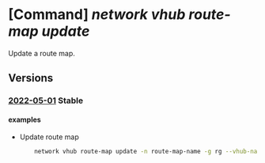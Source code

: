 # [Command] _network vhub route-map update_

Update a route map.

## Versions

### [2022-05-01](/Resources/mgmt-plane/L3N1YnNjcmlwdGlvbnMve30vcmVzb3VyY2Vncm91cHMve30vcHJvdmlkZXJzL21pY3Jvc29mdC5uZXR3b3JrL3ZpcnR1YWxodWJzL3t9L3JvdXRlbWFwcy97fQ==/2022-05-01.xml) **Stable**

<!-- mgmt-plane /subscriptions/{}/resourcegroups/{}/providers/microsoft.network/virtualhubs/{}/routemaps/{} 2022-05-01 -->

#### examples

- Update route map
    ```bash
        network vhub route-map update -n route-map-name -g rg --vhub-name vhub-name --rules "[{name:rule1,matchCriteria:[{matchCondition:Contains,routePrefix:[10.0.0.0/8]}],actions:[{type:Add,parameters:[{asPath:[22334]}]}]}]"
    ```
